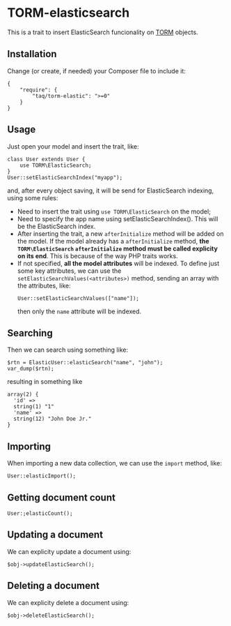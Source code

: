 # TORM-elasticsearch

This is a trait to insert ElasticSearch funcionality on
[TORM](https://github.com/taq/torm) objects. 

## Installation

Change (or create, if needed) your Composer file to include it:

```
{
    "require": {
        "taq/torm-elastic": ">=0"
    }
}
```

## Usage

Just open your model and insert the trait, like:

```
class User extends User {
    use TORM\ElasticSearch;
}
User::setElasticSearchIndex("myapp");
```

and, after every object saving, it will be send for ElasticSearch indexing,
using some rules:

- Need to insert the trait using `use TORM\ElasticSearch` on the model;
- Need to specify the app name using setElasticSearchIndex(<name>). This will be
  the ElasticSearch index.
- After inserting the trait, a new `afterInitialize` method will be added on the
  model. If the model already has a `afterInitialize` method, **the
  `TORM\ElasticSearch` `afterInitialize` method must be called explicity on its
  end**. This is because of the way PHP traits works.
- If not specified, **all the model attributes** will be indexed. To define just
  some key attributes, we can use the `setElasticSearchValues(<attributes>)`
  method, sending an array with the attributes, like:
  ```
  User::setElasticSearchValues(["name"]);
  ```
  then only the `name` attribute will be indexed.

## Searching

Then we can search using something like:

```
$rtn = ElasticUser::elasticSearch("name", "john");
var_dump($rtn);
```

resulting in something like

```
array(2) {
  'id' =>
  string(1) "1"
  'name' =>
  string(12) "John Doe Jr."
}
```

## Importing 

When importing a new data collection, we can use the `import` method, like:

```
User::elasticImport();
```

## Getting document count

```
User:;elasticCount();
```

## Updating a document

We can explicity update a document using:

```
$obj->updateElasticSearch();
```

## Deleting a document

We can explicity delete a document using:

```
$obj->deleteElasticSearch();
```
